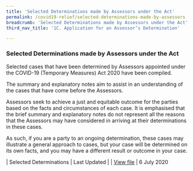 ```yaml
---
title: 'Selected Determinations made by Assessors under the Act'
permalink: /covid19-relief/selected-determinations-made-by-assessors
breadcrumb: 'Selected Determinations made by Assessors under the Act'
third_nav_title: '1C. Application for an Assessor’s Determination'

---
```


### Selected Determinations made by Assessors under the Act ###

Selected cases that have been determined by Assessors appointed under the COVID-19 (Temporary Measures) Act 2020 have been compiled.
 
The summary and explanatory notes aim to assist in an understanding of the cases that have come before the Assessors.
 
Assessors seek to achieve a just and equitable outcome for the parties based on the facts and circumstances of each case. It is emphasised that the brief summary and explanatory notes do not represent all the reasons that the Assessors may have considered in arriving at their determinations in these cases.
 
As such, if you are a party to an ongoing determination, these cases may illustrate a general approach to cases, but your case will be determined on its own facts, and you may have a different result or outcome in your case.

| Selected Determinations | Last Updated |
| [View file](/files/covid19-forms/Selected_Determinations_by_Assessors_COVID-19_Temporary_Measures_Act.pdf)  | 6 July 2020


